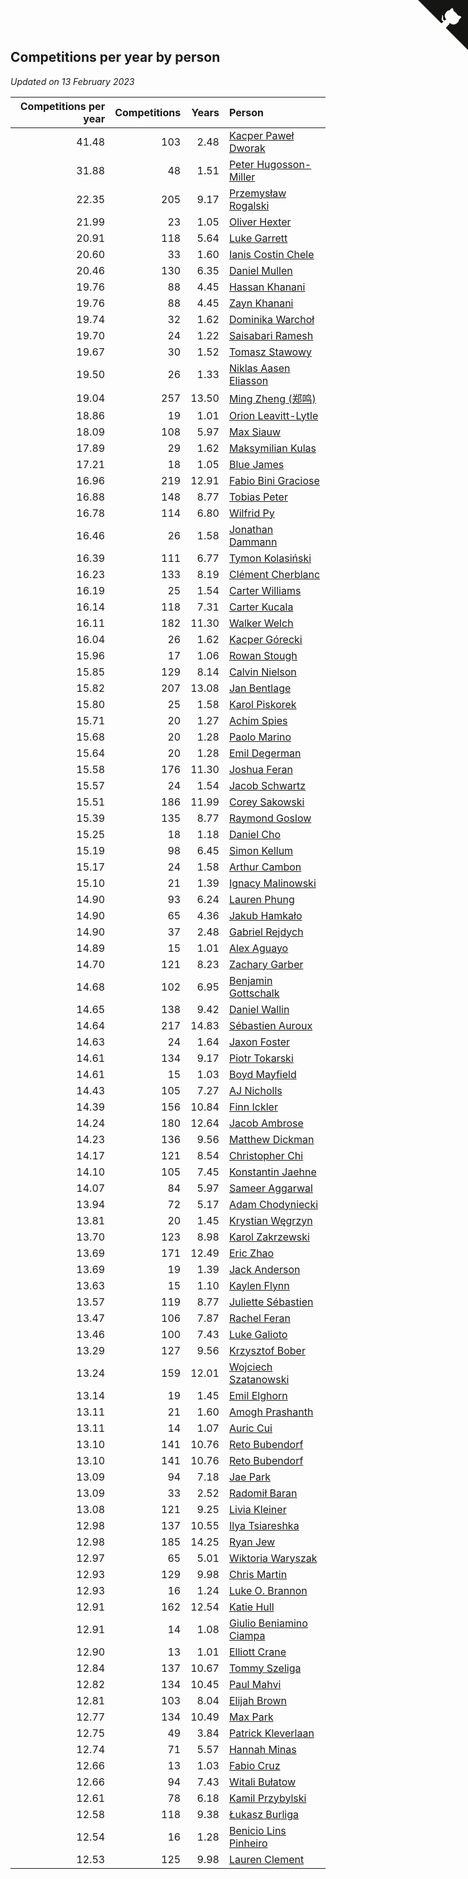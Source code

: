 ## Competitions per year by person

*Updated on 13 February 2023*

| Competitions per year | Competitions | Years | Person |
| ---: | ---: | ---: | :--- |
| 41.48 | 103 | 2.48 | [Kacper Paweł Dworak](https://www.worldcubeassociation.org/persons/2020DWOR01) |
| 31.88 | 48 | 1.51 | [Peter Hugosson-Miller](https://www.worldcubeassociation.org/persons/2021HUGO01) |
| 22.35 | 205 | 9.17 | [Przemysław Rogalski](https://www.worldcubeassociation.org/persons/2013ROGA02) |
| 21.99 | 23 | 1.05 | [Oliver Hexter](https://www.worldcubeassociation.org/persons/2022HEXT01) |
| 20.91 | 118 | 5.64 | [Luke Garrett](https://www.worldcubeassociation.org/persons/2017GARR05) |
| 20.60 | 33 | 1.60 | [Ianis Costin Chele](https://www.worldcubeassociation.org/persons/2021CHEL01) |
| 20.46 | 130 | 6.35 | [Daniel Mullen](https://www.worldcubeassociation.org/persons/2016MULL04) |
| 19.76 | 88 | 4.45 | [Hassan Khanani](https://www.worldcubeassociation.org/persons/2018KHAN26) |
| 19.76 | 88 | 4.45 | [Zayn Khanani](https://www.worldcubeassociation.org/persons/2018KHAN28) |
| 19.74 | 32 | 1.62 | [Dominika Warchoł](https://www.worldcubeassociation.org/persons/2021WARC01) |
| 19.70 | 24 | 1.22 | [Saisabari Ramesh](https://www.worldcubeassociation.org/persons/2021RAME01) |
| 19.67 | 30 | 1.52 | [Tomasz Stawowy](https://www.worldcubeassociation.org/persons/2021STAW01) |
| 19.50 | 26 | 1.33 | [Niklas Aasen Eliasson](https://www.worldcubeassociation.org/persons/2021ELIA01) |
| 19.04 | 257 | 13.50 | [Ming Zheng (郑鸣)](https://www.worldcubeassociation.org/persons/2009ZHEN11) |
| 18.86 | 19 | 1.01 | [Orion Leavitt-Lytle](https://www.worldcubeassociation.org/persons/2022LEAV01) |
| 18.09 | 108 | 5.97 | [Max Siauw](https://www.worldcubeassociation.org/persons/2017SIAU02) |
| 17.89 | 29 | 1.62 | [Maksymilian Kulas](https://www.worldcubeassociation.org/persons/2021KULA02) |
| 17.21 | 18 | 1.05 | [Blue James](https://www.worldcubeassociation.org/persons/2022JAME01) |
| 16.96 | 219 | 12.91 | [Fabio Bini Graciose](https://www.worldcubeassociation.org/persons/2010GRAC02) |
| 16.88 | 148 | 8.77 | [Tobias Peter](https://www.worldcubeassociation.org/persons/2014PETE03) |
| 16.78 | 114 | 6.80 | [Wilfrid Py](https://www.worldcubeassociation.org/persons/2016PYWI01) |
| 16.46 | 26 | 1.58 | [Jonathan Dammann](https://www.worldcubeassociation.org/persons/2021DAMM01) |
| 16.39 | 111 | 6.77 | [Tymon Kolasiński](https://www.worldcubeassociation.org/persons/2016KOLA02) |
| 16.23 | 133 | 8.19 | [Clément Cherblanc](https://www.worldcubeassociation.org/persons/2014CHER05) |
| 16.19 | 25 | 1.54 | [Carter Williams](https://www.worldcubeassociation.org/persons/2021WILL06) |
| 16.14 | 118 | 7.31 | [Carter Kucala](https://www.worldcubeassociation.org/persons/2015KUCA01) |
| 16.11 | 182 | 11.30 | [Walker Welch](https://www.worldcubeassociation.org/persons/2011WELC01) |
| 16.04 | 26 | 1.62 | [Kacper Górecki](https://www.worldcubeassociation.org/persons/2021GORE01) |
| 15.96 | 17 | 1.06 | [Rowan Stough](https://www.worldcubeassociation.org/persons/2022STOU01) |
| 15.85 | 129 | 8.14 | [Calvin Nielson](https://www.worldcubeassociation.org/persons/2014NIEL03) |
| 15.82 | 207 | 13.08 | [Jan Bentlage](https://www.worldcubeassociation.org/persons/2010BENT01) |
| 15.80 | 25 | 1.58 | [Karol Piskorek](https://www.worldcubeassociation.org/persons/2021PISK01) |
| 15.71 | 20 | 1.27 | [Achim Spies](https://www.worldcubeassociation.org/persons/2021SPIE01) |
| 15.68 | 20 | 1.28 | [Paolo Marino](https://www.worldcubeassociation.org/persons/2021MARI04) |
| 15.64 | 20 | 1.28 | [Emil Degerman](https://www.worldcubeassociation.org/persons/2021DEGE01) |
| 15.58 | 176 | 11.30 | [Joshua Feran](https://www.worldcubeassociation.org/persons/2011FERA01) |
| 15.57 | 24 | 1.54 | [Jacob Schwartz](https://www.worldcubeassociation.org/persons/2021SCHW01) |
| 15.51 | 186 | 11.99 | [Corey Sakowski](https://www.worldcubeassociation.org/persons/2011SAKO01) |
| 15.39 | 135 | 8.77 | [Raymond Goslow](https://www.worldcubeassociation.org/persons/2014GOSL01) |
| 15.25 | 18 | 1.18 | [Daniel Cho](https://www.worldcubeassociation.org/persons/2021CHOD01) |
| 15.19 | 98 | 6.45 | [Simon Kellum](https://www.worldcubeassociation.org/persons/2016KELL12) |
| 15.17 | 24 | 1.58 | [Arthur Cambon](https://www.worldcubeassociation.org/persons/2021CAMB01) |
| 15.10 | 21 | 1.39 | [Ignacy Malinowski](https://www.worldcubeassociation.org/persons/2021MALI02) |
| 14.90 | 93 | 6.24 | [Lauren Phung](https://www.worldcubeassociation.org/persons/2016PHUN02) |
| 14.90 | 65 | 4.36 | [Jakub Hamkało](https://www.worldcubeassociation.org/persons/2018HAMK01) |
| 14.90 | 37 | 2.48 | [Gabriel Rejdych](https://www.worldcubeassociation.org/persons/2020REJD01) |
| 14.89 | 15 | 1.01 | [Alex Aguayo](https://www.worldcubeassociation.org/persons/2022AGUA01) |
| 14.70 | 121 | 8.23 | [Zachary Garber](https://www.worldcubeassociation.org/persons/2014GARB01) |
| 14.68 | 102 | 6.95 | [Benjamin Gottschalk](https://www.worldcubeassociation.org/persons/2016GOTT01) |
| 14.65 | 138 | 9.42 | [Daniel Wallin](https://www.worldcubeassociation.org/persons/2013WALL03) |
| 14.64 | 217 | 14.83 | [Sébastien Auroux](https://www.worldcubeassociation.org/persons/2008AURO01) |
| 14.63 | 24 | 1.64 | [Jaxon Foster](https://www.worldcubeassociation.org/persons/2021FOST01) |
| 14.61 | 134 | 9.17 | [Piotr Tokarski](https://www.worldcubeassociation.org/persons/2013TOKA01) |
| 14.61 | 15 | 1.03 | [Boyd Mayfield](https://www.worldcubeassociation.org/persons/2022MAYF01) |
| 14.43 | 105 | 7.27 | [AJ Nicholls](https://www.worldcubeassociation.org/persons/2015NICH04) |
| 14.39 | 156 | 10.84 | [Finn Ickler](https://www.worldcubeassociation.org/persons/2012ICKL01) |
| 14.24 | 180 | 12.64 | [Jacob Ambrose](https://www.worldcubeassociation.org/persons/2010AMBR01) |
| 14.23 | 136 | 9.56 | [Matthew Dickman](https://www.worldcubeassociation.org/persons/2013DICK01) |
| 14.17 | 121 | 8.54 | [Christopher Chi](https://www.worldcubeassociation.org/persons/2014CHIC01) |
| 14.10 | 105 | 7.45 | [Konstantin Jaehne](https://www.worldcubeassociation.org/persons/2015JAEH01) |
| 14.07 | 84 | 5.97 | [Sameer Aggarwal](https://www.worldcubeassociation.org/persons/2017AGGA01) |
| 13.94 | 72 | 5.17 | [Adam Chodyniecki](https://www.worldcubeassociation.org/persons/2017CHOD02) |
| 13.81 | 20 | 1.45 | [Krystian Węgrzyn](https://www.worldcubeassociation.org/persons/2021WEGR01) |
| 13.70 | 123 | 8.98 | [Karol Zakrzewski](https://www.worldcubeassociation.org/persons/2014ZAKR01) |
| 13.69 | 171 | 12.49 | [Eric Zhao](https://www.worldcubeassociation.org/persons/2010ZHAO19) |
| 13.69 | 19 | 1.39 | [Jack Anderson](https://www.worldcubeassociation.org/persons/2021ANDE05) |
| 13.63 | 15 | 1.10 | [Kaylen Flynn](https://www.worldcubeassociation.org/persons/2022FLYN01) |
| 13.57 | 119 | 8.77 | [Juliette Sébastien](https://www.worldcubeassociation.org/persons/2014SEBA01) |
| 13.47 | 106 | 7.87 | [Rachel Feran](https://www.worldcubeassociation.org/persons/2015FERA01) |
| 13.46 | 100 | 7.43 | [Luke Galioto](https://www.worldcubeassociation.org/persons/2015GALI02) |
| 13.29 | 127 | 9.56 | [Krzysztof Bober](https://www.worldcubeassociation.org/persons/2013BOBE01) |
| 13.24 | 159 | 12.01 | [Wojciech Szatanowski](https://www.worldcubeassociation.org/persons/2011SZAT01) |
| 13.14 | 19 | 1.45 | [Emil Elghorn](https://www.worldcubeassociation.org/persons/2021ELGH01) |
| 13.11 | 21 | 1.60 | [Amogh Prashanth](https://www.worldcubeassociation.org/persons/2021PRAS01) |
| 13.11 | 14 | 1.07 | [Auric Cui](https://www.worldcubeassociation.org/persons/2022CUIA01) |
| 13.10 | 141 | 10.76 | [Reto Bubendorf](https://www.worldcubeassociation.org/persons/2012BUBE01) |
| 13.10 | 141 | 10.76 | [Reto Bubendorf](https://www.worldcubeassociation.org/persons/2012BUBE01) |
| 13.09 | 94 | 7.18 | [Jae Park](https://www.worldcubeassociation.org/persons/2015PARK24) |
| 13.09 | 33 | 2.52 | [Radomił Baran](https://www.worldcubeassociation.org/persons/2020BARA02) |
| 13.08 | 121 | 9.25 | [Livia Kleiner](https://www.worldcubeassociation.org/persons/2013KLEI03) |
| 12.98 | 137 | 10.55 | [Ilya Tsiareshka](https://www.worldcubeassociation.org/persons/2012TERE01) |
| 12.98 | 185 | 14.25 | [Ryan Jew](https://www.worldcubeassociation.org/persons/2008JEWR01) |
| 12.97 | 65 | 5.01 | [Wiktoria Waryszak](https://www.worldcubeassociation.org/persons/2018WARY01) |
| 12.93 | 129 | 9.98 | [Chris Martin](https://www.worldcubeassociation.org/persons/2013MART03) |
| 12.93 | 16 | 1.24 | [Luke O. Brannon](https://www.worldcubeassociation.org/persons/2021BRAN02) |
| 12.91 | 162 | 12.54 | [Katie Hull](https://www.worldcubeassociation.org/persons/2010HULL01) |
| 12.91 | 14 | 1.08 | [Giulio Beniamino Ciampa](https://www.worldcubeassociation.org/persons/2022CIAM01) |
| 12.90 | 13 | 1.01 | [Elliott Crane](https://www.worldcubeassociation.org/persons/2022CRAN01) |
| 12.84 | 137 | 10.67 | [Tommy Szeliga](https://www.worldcubeassociation.org/persons/2012SZEL01) |
| 12.82 | 134 | 10.45 | [Paul Mahvi](https://www.worldcubeassociation.org/persons/2012MAHV01) |
| 12.81 | 103 | 8.04 | [Elijah Brown](https://www.worldcubeassociation.org/persons/2015BROW03) |
| 12.77 | 134 | 10.49 | [Max Park](https://www.worldcubeassociation.org/persons/2012PARK03) |
| 12.75 | 49 | 3.84 | [Patrick Kleverlaan](https://www.worldcubeassociation.org/persons/2019KLEV01) |
| 12.74 | 71 | 5.57 | [Hannah Minas](https://www.worldcubeassociation.org/persons/2017MINA04) |
| 12.66 | 13 | 1.03 | [Fabio Cruz](https://www.worldcubeassociation.org/persons/2022CRUZ01) |
| 12.66 | 94 | 7.43 | [Witali Bułatow](https://www.worldcubeassociation.org/persons/2015BUAT01) |
| 12.61 | 78 | 6.18 | [Kamil Przybylski](https://www.worldcubeassociation.org/persons/2016PRZY01) |
| 12.58 | 118 | 9.38 | [Łukasz Burliga](https://www.worldcubeassociation.org/persons/2013BURL01) |
| 12.54 | 16 | 1.28 | [Benicio Lins Pinheiro](https://www.worldcubeassociation.org/persons/2021PINH01) |
| 12.53 | 125 | 9.98 | [Lauren Clement](https://www.worldcubeassociation.org/persons/2013KLEM01) |


<a href="https://github.com/jonatanklosko/wca_statistics" class="github-corner" aria-label="View source on Github"><svg width="80" height="80" viewBox="0 0 250 250" style="fill:#151513; color:#fff; position: absolute; top: 0; border: 0; right: 0;" aria-hidden="true"><path d="M0,0 L115,115 L130,115 L142,142 L250,250 L250,0 Z"></path><path d="M128.3,109.0 C113.8,99.7 119.0,89.6 119.0,89.6 C122.0,82.7 120.5,78.6 120.5,78.6 C119.2,72.0 123.4,76.3 123.4,76.3 C127.3,80.9 125.5,87.3 125.5,87.3 C122.9,97.6 130.6,101.9 134.4,103.2" fill="currentColor" style="transform-origin: 130px 106px;" class="octo-arm"></path><path d="M115.0,115.0 C114.9,115.1 118.7,116.5 119.8,115.4 L133.7,101.6 C136.9,99.2 139.9,98.4 142.2,98.6 C133.8,88.0 127.5,74.4 143.8,58.0 C148.5,53.4 154.0,51.2 159.7,51.0 C160.3,49.4 163.2,43.6 171.4,40.1 C171.4,40.1 176.1,42.5 178.8,56.2 C183.1,58.6 187.2,61.8 190.9,65.4 C194.5,69.0 197.7,73.2 200.1,77.6 C213.8,80.2 216.3,84.9 216.3,84.9 C212.7,93.1 206.9,96.0 205.4,96.6 C205.1,102.4 203.0,107.8 198.3,112.5 C181.9,128.9 168.3,122.5 157.7,114.1 C157.9,116.9 156.7,120.9 152.7,124.9 L141.0,136.5 C139.8,137.7 141.6,141.9 141.8,141.8 Z" fill="currentColor" class="octo-body"></path></svg></a><style>.github-corner:hover .octo-arm{animation:octocat-wave 560ms ease-in-out}@keyframes octocat-wave{0%,100%{transform:rotate(0)}20%,60%{transform:rotate(-25deg)}40%,80%{transform:rotate(10deg)}}@media (max-width:500px){.github-corner:hover .octo-arm{animation:none}.github-corner .octo-arm{animation:octocat-wave 560ms ease-in-out}}</style>
